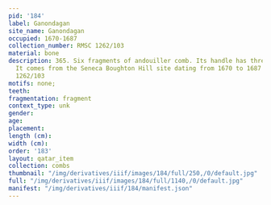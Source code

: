 ```yaml
---
pid: '184'
label: Ganondagan
site_name: Ganondagan
occupied: 1670-1687
collection_number: RMSC 1262/103
material: bone
description: 365. Six fragments of andouiller comb. Its handle has three perforations.
  It comes from the Seneca Boughton Hill site dating from 1670 to 1687 AD. J.-C. (RMSC
  1262/103
motifs: none;
teeth:
fragmentation: fragment
context_type: unk
gender:
age:
placement:
length (cm):
width (cm):
order: '183'
layout: qatar_item
collection: combs
thumbnail: "/img/derivatives/iiif/images/184/full/250,/0/default.jpg"
full: "/img/derivatives/iiif/images/184/full/1140,/0/default.jpg"
manifest: "/img/derivatives/iiif/184/manifest.json"
---
```


